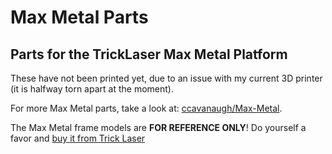 # Max Metal Parts
Parts for the TrickLaser Max Metal Platform
---

These have not been printed yet, due to an issue with my current 3D printer (it is halfway torn apart at the moment).

For more Max Metal parts, take a look at: [ccavanaugh/Max-Metal](https://github.com/ccavanaugh/Max-Metal). 

The Max Metal frame models are __FOR REFERENCE ONLY__! Do yourself a favor and [buy it from Trick Laser](http://www.tricklaser.com/MAX-METAL-build-parts_c2.htm)
